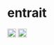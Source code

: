 # entrait

[<img alt="crates.io" src="https://img.shields.io/crates/v/entrait.svg?style=for-the-badge&color=fc8d62&logo=rust" height="20">](https://crates.io/crates/entrait)
[<img alt="docs.rs" src="https://img.shields.io/docsrs/entrait?style=for-the-badge&labelColor=555555&logo=docs.rs" height="20">](https://docs.rs/entrait)

<!-- cargo-rdme start -->
